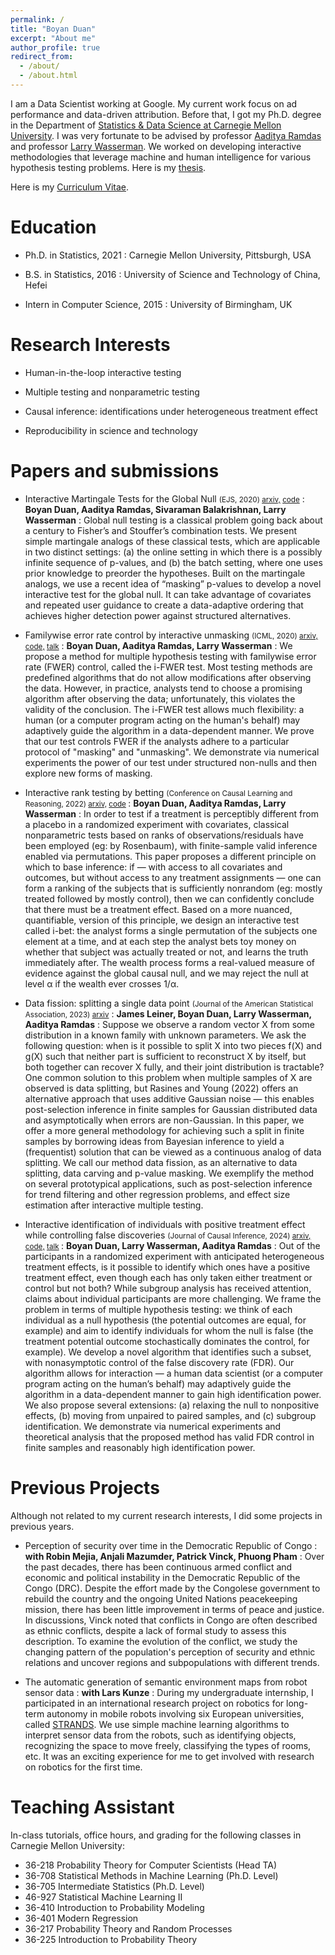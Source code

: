 ```yaml
---
permalink: /
title: "Boyan Duan"
excerpt: "About me"
author_profile: true
redirect_from:
  - /about/
  - /about.html
---
```


I am a Data Scientist working at Google. My current work focus on ad performance and data-driven attribution. Before that, I got my Ph.D. degree in the Department of [Statistics & Data Science at Carnegie Mellon University](http://stat.cmu.edu). I was very fortunate to be advised by professor [Aaditya Ramdas](http://www.stat.cmu.edu/~aramdas/) and professor [Larry Wasserman](http://www.stat.cmu.edu/~larry/). We worked on developing interactive methodologies that leverage machine and human intelligence for various hypothesis testing problems. Here is my [thesis](https://duanby.github.io/files/boyan_defense_latex.pdf).

Here is my [Curriculum Vitae](https://duanby.github.io/files/cv.pdf). 


Education
=======
* Ph.D. in Statistics, 2021
: Carnegie Mellon University, Pittsburgh, USA

* B.S. in Statistics, 2016
: University of Science and Technology of China, Hefei

* Intern in Computer Science, 2015
: University of Birmingham, UK


Research Interests
======
* Human-in-the-loop interactive testing

* Multiple testing and nonparametric testing

* Causal inference: identifications under heterogeneous treatment effect

* Reproducibility in science and technology


Papers and submissions
=======
* Interactive Martingale Tests for the Global Null <small> (EJS, 2020) [arxiv,](https://arxiv.org/pdf/1909.07339.pdf) [code](https://github.com/duanby/interactive-martingale)</small>
: **Boyan Duan, Aaditya Ramdas, Sivaraman Balakrishnan, Larry Wasserman**
: Global null testing is a classical problem going back about a century to Fisher’s and Stouffer’s
combination tests. We present simple martingale analogs of these classical tests,
which are applicable in two distinct settings: (a) the online setting in which there is a possibly
infinite sequence of p-values, and (b) the batch setting, where one uses prior knowledge to preorder
the hypotheses. Built on the martingale analogs, we use a recent idea of “masking” p-values to develop a novel interactive test for the global null. It can take advantage of covariates and repeated user guidance to create a data-adaptive ordering that achieves higher detection power against structured alternatives.

* Familywise error rate control by interactive unmasking <small>(ICML, 2020) [arxiv,](https://arxiv.org/pdf/2002.08545.pdf) [code,](https://github.com/duanby/i-FWER) [talk](https://icml.cc/virtual/2020/poster/6595)</small>
: **Boyan Duan, Aaditya Ramdas, Larry Wasserman**
: We propose a method for multiple hypothesis testing with familywise error rate (FWER) control, called the i-FWER test. Most testing methods are predefined algorithms that do not allow modifications after observing the data. However, in practice, analysts tend to choose a promising algorithm after observing the data; unfortunately, this violates the validity of the conclusion. The i-FWER test allows much flexibility: a human (or a computer program acting on the human's behalf) may adaptively guide the algorithm in a data-dependent manner. We prove that our test controls FWER if the analysts adhere to a particular protocol of "masking" and "unmasking". We demonstrate via numerical experiments the power of our test under structured non-nulls and then explore new forms of masking.


* Interactive rank testing by betting <small>(Conference on Causal Learning and Reasoning, 2022) [arxiv,](https://arxiv.org/pdf/2009.05892.pdf) [code](https://github.com/duanby/interactive-rank) </small>
: **Boyan Duan, Aaditya Ramdas, Larry Wasserman**
: In order to test if a treatment is perceptibly different from a placebo in a randomized experiment with
covariates, classical nonparametric tests based on ranks of observations/residuals have been employed
(eg: by Rosenbaum), with finite-sample valid inference enabled via permutations. This paper proposes
a different principle on which to base inference: if — with access to all covariates and outcomes, but
without access to any treatment assignments — one can form a ranking of the subjects that is sufficiently
nonrandom (eg: mostly treated followed by mostly control), then we can confidently conclude that there
must be a treatment effect. Based on a more nuanced, quantifiable, version of this principle, we design an
interactive test called i-bet: the analyst forms a single permutation of the subjects one element at a time,
and at each step the analyst bets toy money on whether that subject was actually treated or not, and
learns the truth immediately after. The wealth process forms a real-valued measure of evidence against
the global causal null, and we may reject the null at level α if the wealth ever crosses 1/α.

* Data fission: splitting a single data point <small>(Journal of the American Statistical Association, 2023) [arxiv](https://arxiv.org/pdf/2112.11079)</small>
: **James Leiner, Boyan Duan, Larry Wasserman, Aaditya Ramdas**
: Suppose we observe a random vector X from some distribution in a known family with unknown
parameters. We ask the following question: when is it possible to split X into two pieces f(X)
and g(X) such that neither part is sufficient to reconstruct X by itself, but both together can
recover X fully, and their joint distribution is tractable? One common solution to this problem
when multiple samples of X are observed is data splitting, but Rasines and Young (2022) offers
an alternative approach that uses additive Gaussian noise — this enables post-selection inference
in finite samples for Gaussian distributed data and asymptotically when errors are non-Gaussian.
In this paper, we offer a more general methodology for achieving such a split in finite samples by
borrowing ideas from Bayesian inference to yield a (frequentist) solution that can be viewed as
a continuous analog of data splitting. We call our method data fission, as an alternative to data
splitting, data carving and p-value masking. We exemplify the method on several prototypical
applications, such as post-selection inference for trend filtering and other regression problems, and
effect size estimation after interactive multiple testing.

* Interactive identification of individuals with positive treatment effect while controlling false discoveries <small>(Journal of Causal Inference, 2024) [arxiv,](https://arxiv.org/pdf/2102.10778.pdf) [code,](https://github.com/duanby/I-cube) [talk](https://www.selectiveinferenceseminar.com/past-talks) </small>
: **Boyan Duan, Larry Wasserman, Aaditya Ramdas**
: Out of the participants in a randomized experiment with anticipated heterogeneous treatment effects, is it possible to identify which ones have a positive treatment effect, even though each has only taken either treatment or control but not both? While subgroup analysis has received attention, claims about individual participants are more challenging. We frame the problem in terms of multiple hypothesis testing: we think of each individual as a null hypothesis (the potential outcomes are equal, for example) and aim to identify individuals for whom the null is false (the treatment potential outcome stochastically dominates the control, for example). We develop a novel algorithm that identifies such a subset, with nonasymptotic control of the false discovery rate (FDR). Our algorithm allows for interaction — a human data scientist (or a computer program acting on the human’s behalf) may adaptively guide the algorithm in a data-dependent manner to gain high identification power. We also propose several extensions: (a) relaxing the null to nonpositive effects, (b) moving from unpaired to paired samples, and (c) subgroup identification. We demonstrate via numerical experiments and theoretical analysis that the proposed method has valid FDR control in finite samples and reasonably high identification power.


Previous Projects
=======
Although not related to my current research interests, I did some projects in previous years.

* Perception of security over time in the Democratic Republic of Congo
: **with Robin Mejia, Anjali Mazumder, Patrick Vinck, Phuong Pham**
: Over the past decades, there has been continuous armed conflict and economic and political instability in the Democratic Republic of the Congo (DRC). Despite the effort made by the Congolese government to rebuild the country and the ongoing United Nations peacekeeping mission, there has been little improvement in terms of peace and justice. In discussions, Vinck noted that conflicts in Congo are often described as ethnic conflicts, despite a lack of formal study to assess this description. To examine the evolution of the conflict, we study the changing pattern of the population's perception of security and ethnic relations and uncover regions and subpopulations with different trends.

* The automatic generation of semantic environment maps from robot sensor data
: **with Lars Kunze**
: During my undergraduate internship, I participated in an international research project on robotics for long-term autonomy in mobile robots involving six European universities, called [STRANDS](http://strands.acin.tuwien.ac.at/). We use simple machine learning algorithms to interpret sensor data from the robots, such as identifying objects, recognizing the space to move freely, classifying the types of rooms, etc. It was an exciting experience for me to get involved with research on robotics for the first time.

Teaching Assistant
=======
In-class tutorials, office hours, and grading for the following classes in Carnegie Mellon University:
* 36-218 Probability Theory for Computer Scientists (Head TA)
* 36-708 Statistical Methods in Machine Learning (Ph.D. Level)
* 36-705 Intermediate Statistics (Ph.D. Level)
* 46-927  Statistical Machine Learning II
* 36-410 Introduction to Probability Modeling
* 36-401 Modern Regression
* 36-217 Probability Theory and Random Processes
* 36-225 Introduction to Probability Theory
